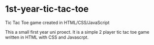 # 1st-year-tic-tac-toe
Tic Tac Toe game created in HTML/CSS/JavaScript

This a small first year uni proect. It is a simple 2 player tic tac toe game written in HTML with CSS and Javascrpt.
